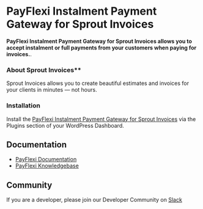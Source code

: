 # PayFlexi Instalment Payment Gateway for Sprout Invoices

**PayFlexi Instalment Payment Gateway for Sprout Invoices allows you to accept instalment or full payments from your customers when paying for invoices.**. 

### About Sprout Invoices**

Sprout Invoices allows you to create beautiful estimates and invoices for your clients in minutes — not hours.

### Installation 

Install the [PayFlexi Instalment Payment Gateway for Sprout Invoices](https://wordpress.org/plugins/payflexi-instalment-payment-gateway-for-sprout-invoices/) via the Plugins section of your WordPress Dashboard.

## Documentation
* [PayFlexi Documentation](https://developers.payflexi.co/)
* [PayFlexi Knowledgebase](https://support.payflexi.co)

## Community
If you are a developer, please join our Developer Community on [Slack](payflexicommunity.slack.com)